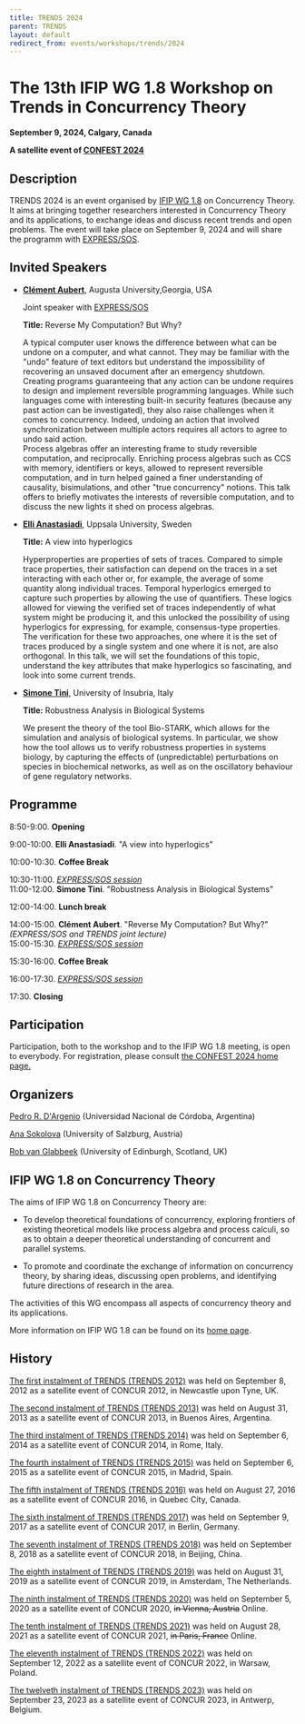 ```yaml
---
title: TRENDS 2024
parent: TRENDS
layout: default
redirect_from: events/workshops/trends/2024
---
```


# The 13th IFIP WG 1.8 Workshop on Trends in Concurrency Theory

<strong>September 9, 2024, Calgary, Canada</strong>

**A satellite event of [CONFEST 2024](https://confest2024.github.io/)**


## Description

TRENDS 2024 is an event organised by [IFIP WG 1.8](https://www.concurrency-theory.org/organizations/ifip) on Concurrency Theory. It aims at bringing together researchers interested in Concurrency Theory and its applications, to exchange ideas and discuss recent trends and open problems. The event will take place on September 9, 2024 and will share the programm with [EXPRESS/SOS](https://express-sos.github.io/).

## Invited Speakers

* [**Clément Aubert**](https://spots.augusta.edu/caubert/), Augusta University,Georgia, USA

  Joint speaker with [EXPRESS/SOS](https://express-sos.github.io/)

  **Title:** Reverse My Computation? But Why?

  A typical computer user knows the difference between what can be undone on a computer, and what cannot.
  They may be familiar with the "undo" feature of text editors but understand the impossibility of recovering
  an unsaved document after an emergency shutdown. Creating programs guaranteeing that any action can be
  undone requires to design and implement reversible programming languages. While such languages come with
  interesting built-in security features (because any past action can be investigated), they also raise
  challenges when it comes to concurrency. Indeed, undoing an action that involved synchronization between
  multiple actors requires all actors to agree to undo said action.  
  Process algebras offer an interesting frame to study reversible computation, and reciprocally. Enriching
  process algebras such as CCS with memory, identifiers or keys, allowed to represent reversible computation,
  and in turn helped gained a finer understanding of causality, bisimulations, and other "true concurrency"
  notions. This talk offers to briefly motivates the interests of reversible computation, and to discuss the
  new lights it shed on process algebras.

* [**Elli Anastasiadi**](https://l0e42.github.io/), Uppsala University, Sweden

  **Title:** A view into hyperlogics
  
  Hyperproperties are properties of sets of traces. Compared to simple trace properties, their satisfaction
  can depend on the traces in a set interacting with each other or, for example, the average of some quantity
  along individual traces. Temporal hyperlogics emerged to capture such properties by allowing the use of
  quantifiers. These logics allowed for viewing the verified set of traces independently of what system might
  be producing it, and this unlocked the possibility of using hyperlogics for expressing, for example,
  consensus-type properties. The verification for these two approaches, one where it is the set of traces
  produced by a single system and one where it is not, are also orthogonal. In this talk, we will set the
  foundations of this topic, understand the key attributes that make hyperlogics so fascinating, and look
  into some current trends.

* [**Simone Tini**](https://disat.uninsubria.it/~simone.tini/), University of Insubria, Italy

  **Title:** Robustness Analysis in Biological Systems

  We present the theory of the tool Bio-STARK, which allows for the simulation and
  analysis of biological systems. In particular, we show how the tool allows
  us to verify robustness properties in systems biology, by capturing the effects of
  (unpredictable) perturbations on species in biochemical networks, as well as on
  the oscillatory behaviour of gene regulatory networks.

## Programme

8:50-9:00. **Opening**

9:00-10:00. **Elli Anastasiadi**. "A view into hyperlogics"

10:00-10:30. **Coffee Break**

10:30-11:00. *[EXPRESS/SOS session](https://express-sos.github.io/#schedule)*  
11:00-12:00. **Simone Tini**. "Robustness Analysis in Biological Systems"

12:00-14:00. **Lunch break**

14:00-15:00. **Clément Aubert**. "Reverse My Computation? But Why?" *(EXPRESS/SOS and TRENDS joint lecture)*  
15:00-15:30. *[EXPRESS/SOS session](https://express-sos.github.io/#schedule)*

15:30-16:00. **Coffee Break**

16:00-17:30. *[EXPRESS/SOS session](https://express-sos.github.io/#schedule)*

17:30. **Closing**


## Participation

Participation, both to the workshop and to the IFIP WG 1.8 meeting, is open to everybody. For registration, please consult [the CONFEST 2024 home page.](https://confest2024.github.io/)

## Organizers

[Pedro R. D'Argenio](https://www.cs.famaf.unc.edu.ar/~dargenio/) (Universidad Nacional de Córdoba, Argentina)

[Ana Sokolova](http://cs.uni-salzburg.at/~anas/index.html) (University of Salzburg, Austria)

[Rob van Glabbeek](https://www.research.ed.ac.uk/en/persons/rob-van-glabbeek) (University of Edinburgh, Scotland, UK)

## IFIP WG 1.8 on Concurrency Theory

The aims of IFIP WG 1.8 on Concurrency Theory are:

* To develop theoretical foundations of concurrency, exploring frontiers of existing theoretical models like process algebra and process calculi, so as to obtain a deeper theoretical understanding of concurrent and parallel systems.

* To promote and coordinate the exchange of information on concurrency theory, by sharing ideas, discussing open problems, and identifying future directions of research in the area.

The activities of this WG encompass all aspects of concurrency theory and its applications.

More information on IFIP WG 1.8 can be found on its [home page](https://www.concurrency-theory.org/organizations/ifip).

## History

[The first instalment of TRENDS (TRENDS 2012)](http://www.win.tue.nl/trends12/) was held on September 8, 2012 as a satellite event of CONCUR 2012, in Newcastle upon Tyne, UK.

[The second instalment of TRENDS (TRENDS 2013)](http://www.win.tue.nl/trends13/) was held on August 31, 2013 as a satellite event of CONCUR 2013, in Buenos Aires, Argentina.

[The third instalment of TRENDS (TRENDS 2014)](http://ceres.hh.se/mediawiki/TRENDS_2014) was held on September 6, 2014 as a satellite event of CONCUR 2014, in Rome, Italy.

[The fourth instalment of TRENDS (TRENDS 2015)](https://www.concurrency-theory.org/events/workshops/trends/2015) was held on September 6, 2015 as a satellite event of CONCUR 2015, in Madrid, Spain.

[The fifth instalment of TRENDS (TRENDS 2016)](https://www.concurrency-theory.org/events/workshops/trends/2016) was held on August 27, 2016 as a satellite event of CONCUR 2016, in Quebec City, Canada.

[The sixth instalment of TRENDS (TRENDS 2017)](https://www.concurrency-theory.org/events/workshops/trends/2017) was held on September 9, 2017 as a satellite event of CONCUR 2017, in Berlin, Germany.

[The seventh instalment of TRENDS (TRENDS 2018)](https://www.concurrency-theory.org/events/workshops/trends/2018) was held on September 8, 2018 as a satellite event of CONCUR 2018, in Beijing, China.

[The eighth instalment of TRENDS (TRENDS 2019)](https://www.concurrency-theory.org/events/workshops/trends/2019) was held on August 31, 2019 as a satellite event of CONCUR 2019, in Amsterdam, The Netherlands.

[The ninth instalment of TRENDS (TRENDS 2020)](https://www.concurrency-theory.org/events/workshops/trends/2020) was held on September 5, 2020 as a satellite event of CONCUR 2020, ~~in Vienna, Austria~~ Online.

[The tenth instalment of TRENDS (TRENDS 2021)](https://www.concurrency-theory.org/events/workshops/trends/2021) was held on August 28, 2021 as a satellite event of CONCUR 2021, ~~in Paris, France~~ Online.

[The eleventh instalment of TRENDS (TRENDS 2022)](https://www.concurrency-theory.org/events/workshops/trends/2022) was held on September 12, 2022 as a satellite event of CONCUR 2022, in Warsaw, Poland.

[The twelveth instalment of TRENDS (TRENDS 2023)](https://www.concurrency-theory.org/events/workshops/trends/2023) was held on September 23, 2023 as a satellite event of CONCUR 2023, in Antwerp, Belgium.
